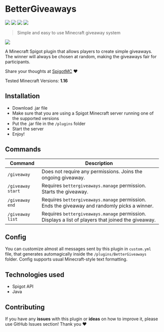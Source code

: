 # BetterGiveaways

![](https://hits.seeyoufarm.com/api/count/incr/badge.svg?url=https%3A%2F%2Fgithub.com%2Fkartonixon%2Fbetter-giveaways&count_bg=%2379C83D&title_bg=%23555555&icon=github.svg&icon_color=%23E7E7E7&title=visits&edge_flat=false)
![](https://img.shields.io/spiget/downloads/83231)
![](https://img.shields.io/github/issues/kartonixon/better-giveaways)
![](https://img.shields.io/github/license/kartonixon/better-giveaways)

> Simple and easy to use Minecraft giveaway system

![](preview.gif)

A Minecraft Spigot plugin that allows players to create simple giveaways. The winner will always be chosen at random, making the giveaways fair for participants.

Share your thoughts at [SpigotMC](https://www.spigotmc.org/resources/bettergiveaways.83231/) ❤

Tested Minecraft Versions: **1.16**

## Installation

- Download .jar file
- Make sure that you are using a Spigot Minecraft server running one of the supported versions
- Put the .jar file in the `/plugins` folder
- Start the server
- Enjoy!

## Commands

Command | Description
------- | -----------
`/giveaway` | Does not require any permissions. Joins the ongoing giveaway.
`/giveaway start` | Requires `bettergiveaways.manage` permission. Starts the giveaway. 
`/giveaway end` | Requires `bettergiveaways.manage` permission. Ends the giveaway and randomly picks a winner.
`/giveaway list` | Requires `bettergiveaways.manage` permission. Displays a list of players that joined the giveaway.

## Config 

You can customize almost all messages sent by this plugin in `custom.yml` file, that generates automagically inside the `/plugins/BetterGiveaways` folder. Config supports usual Minecraft-style text formatting.

## Technologies used
- Spigot API
- Java

## Contributing

If you have any **issues** with this plugin or **ideas** on how to improve it, please use GitHub Issues section! Thank you ❤